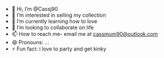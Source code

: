 - 👋 Hi, I’m @Cassj90
- 👀 I’m interested in selling my collection
- 🌱 I’m currently learning how to love
- 💞️ I’m looking to collaborate on life
- 📫 How to reach me- email me at cassmum90@outlook.com
- 😄 Pronouns: ...
- ⚡ Fun fact: i love to party and get kinky

<!---
Cassj90/Cassj90 is a ✨ special ✨ repository because its `README.md` (this file) appears on your GitHub profile.
You can click the Preview link to take a look at your changes.
--->
